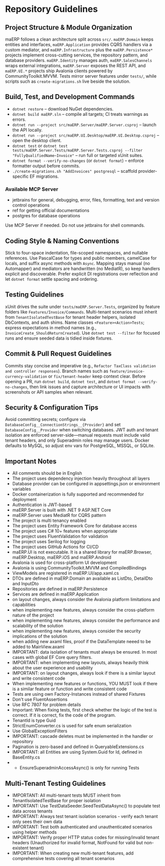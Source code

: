 # Repository Guidelines

## Project Structure & Module Organization
maERP follows a clean architecture split across `src/`. `maERP.Domain` keeps entities and interfaces, `maERP.Application` provides CQRS handlers via a custom mediator, and `maERP.Infrastructure` plus the `maERP.Persistence*` projects implement cross-cutting services, the repository pattern, and database providers. `maERP.Identity` manages auth, `maERP.SalesChannels` wraps external integrations, `maERP.Server` exposes the REST API, and `maERP.UI.*` projects ship Avalonia clients powered by CommunityToolkit.MVVM. Tests mirror server features under `tests/`, while scripts such as `create-migrations.sh` live beside the solution.

## Build, Test, and Development Commands
- `dotnet restore` – download NuGet dependencies.
- `dotnet build maERP.sln` – compile all targets; CI treats warnings as errors.
- `dotnet run --project src/maERP.Server/maERP.Server.csproj` – launch the API locally.
- `dotnet run --project src/maERP.UI.Desktop/maERP.UI.Desktop.csproj` – open the desktop client.
- `dotnet test` or `dotnet test tests/maERP.Server.Tests/maERP.Server.Tests.csproj --filter "FullyQualifiedName~Invoice"` – run full or targeted xUnit suites.
- `dotnet format --verify-no-changes` (or `dotnet format`) – enforce formatter output before commits.
- `./create-migrations.sh "AddInvoices" postgresql` – scaffold provider-specific EF migrations.

### Available MCP Server
- jetbrains for general, debugging, error, files, formatting, text and version control operations
- ref for getting official documentations
- postgres for database operations

Use MCP Server if needed. Do not use jetbrains for shell commands.

## Coding Style & Naming Conventions
Stick to four-space indentation, file-scoped namespaces, and nullable references. Use PascalCase for types and public members, camelCase for locals, and suffix async methods with `Async`. Mapping stays manual (no Automapper) and mediators are handwritten (no MediatR), so keep handlers explicit and discoverable. Prefer explicit DI registrations over reflection and let `dotnet format` settle spacing and ordering.

## Testing Guidelines
xUnit drives the suite under `tests/maERP.Server.Tests`, organized by feature folders like `Features/Invoice/Commands`. Multi-tenant scenarios must inherit from `TenantIsolatedTestBase` for tenant header helpers, isolated DbContexts, and auth shims. Name classes `<Feature><Action>Tests`; express expectations in method names (e.g., `InvoiceCreate_ShouldReturnCreated`). Use `dotnet test --filter` for focused runs and ensure seeded data is tidied inside fixtures.

## Commit & Pull Request Guidelines
Commits stay concise and imperative (e.g., `Refactor TaxClass validation and controller responses`). Branch names such as `feature/invoice-currency-validation` or `fix/tenant-header` keep context clear. Before opening a PR, run `dotnet build`, `dotnet test`, and `dotnet format --verify-no-changes`, then link issues and capture architecture or UI impacts with screenshots or API samples when relevant.

## Security & Configuration Tips
Avoid committing secrets; configure via `DatabaseConfig__ConnectionStrings__{Provider}` and set `DatabaseConfig__Provider` when switching databases. JWT auth and tenant isolation are enforced server-side—manual requests must include valid tenant headers, and only Superadmin roles may manage users. Docker defaults to MySQL, so adjust env vars for PostgreSQL, MSSQL, or SQLite.

## Important Notes

- All comments should be in English
- The project uses dependency injection heavily throughout all layers
- Database provider can be configured in appsettings.json or environment variables
- Docker containerization is fully supported and recommended for deployment
- Authentication is JWT-based
- maERP.Server is built with .NET 9 ASP.NET Core
- maERP.Server uses MediatR for CQRS pattern
- The project is multi tenancy enabled
- The project uses Entity Framework Core for database access
- The project uses C# 10+ features when appropriate
- The project uses FluentValidation for validation
- The project uses Serilog for logging
- The project uses GitHub Actions for CI/CD
- maERP.UI is not executable. It is a shared library for maERP.Browser, maERP.Desktop, maERP.iOS and maERP.Android
- Avalonia is used for cross-platform UI development
- Avalonia is using CommunityToolkit.MVVM and CompiledBindings
- ViewModels are registered in maERP.UI/app.xaml.cs
- DTOs are defined in maERP.Domain an available as ListDto, DetailDto and InputDto
- Repositories are defined in maERP.Persistence
- Services are defined in maERP.Application
- on layout changes, always consider the Avalonia platform limitations and capabilities
- when implementing new features, always consider the cross-platform nature of the project
- when implementing new features, always consider the performance and scalability of the solution
- when implementing new features, always consider the security implications of the solution
- when adding new axaml files, proof if the DataTemplate neeed to be added to MainView.axaml
- IMPORTANT: data isolation of tenants must always be ensured. In most cases with global EF Core query filters.
- IMPORTANT: when implementing new layouts, always heavily think about the user experience and usability
- IMPORTANT: on layout changes, always look if there is a similar layout and write consistent code
- When implementing new features or functions, YOU MUST look if there is a similar feature or function and write consistent code
- Tests are using own Factory-Instances instead of shared Fixtures
- Don't use FluentAssertions
- Use RFC 7807 for problem details
- Important: When fixing tests, first check whether the logic of the test is correct. If it is correct, fix the code of the program.
- TenantId is type Guid
- StrictEnumConverter.cs is used for safe enum serialization
- Use GlobalExceptionFilters
- IMPORTANT: cascade deletes must be implemented in the handler or repository
- Pagination is zero-based and defined in QueryableExtensions.cs
- IMPORTANT: all Entities are using System.Guid for Id, defined in BaseEntity.cs
- - EnsureSuperadminAccessAsync() is only for running Tests

## Multi-Tenant Testing Guidelines
- IMPORTANT: All multi-tenant tests MUST inherit from TenantIsolatedTestBase for proper isolation
- IMPORTANT: Use TestDataSeeder.SeedTestDataAsync() to populate test data across tenants
- IMPORTANT: Always test tenant isolation scenarios - verify each tenant only sees their own data
- IMPORTANT: Test both authenticated and unauthenticated scenarios using helper methods
- IMPORTANT: Verify proper HTTP status codes for missing/invalid tenant headers (Unauthorized for invalid format, NotFound for valid but non-existent tenant)
- IMPORTANT: When creating new multi-tenant features, add comprehensive tests covering all tenant scenarios
